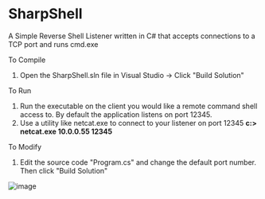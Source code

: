 # SharpShell
A Simple Reverse Shell Listener written in C# that accepts connections to a TCP port and runs cmd.exe

To Compile
1. Open the SharpShell.sln file in Visual Studio -> Click "Build Solution"

To Run
1. Run the executable on the client you would like a remote command shell access to. By default the application listens on port 12345.
2. Use a utility like netcat.exe to connect to your listener on port 12345
**c:\> netcat.exe 10.0.0.55 12345**

To Modify
1. Edit the source code "Program.cs" and change the default port number. Then click "Build Solution"


![image](https://github.com/kpomeroy1979/SharpShell/assets/33209502/73fce603-9e24-46cd-92d5-963bd879c3cb)
